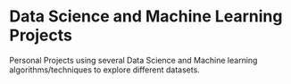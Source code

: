 # Data Science and Machine Learning Projects
Personal Projects using several Data Science and Machine learning algorithms/techniques to explore different datasets.
